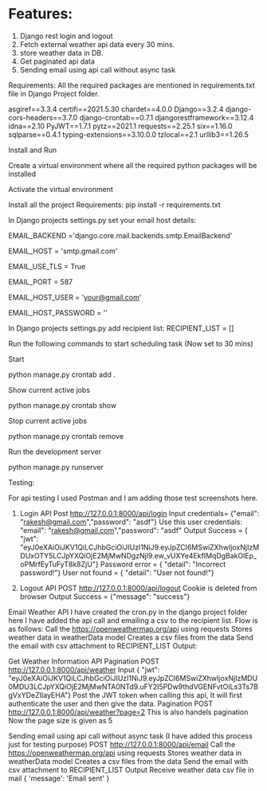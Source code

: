 # Features:
1. Django rest login and logout
2. Fetch external weather api data every 30 mins.
3. store weather data in DB.
4. Get paginated api data
5. Sending email using api call without async task

Requirements:
All the required packages are mentioned in requirements.txt file in Django Project folder.

asgiref==3.3.4
certifi==2021.5.30
chardet==4.0.0
Django==3.2.4
django-cors-headers==3.7.0
django-crontab==0.7.1
djangorestframework==3.12.4
idna==2.10
PyJWT==1.7.1
pytz==2021.1
requests==2.25.1
six==1.16.0
sqlparse==0.4.1
typing-extensions==3.10.0.0
tzlocal==2.1
urllib3==1.26.5

Install and Run

Create a virtual environment where all the required python packages will be installed

Activate the virtual environment

Install all the project Requirements:  pip install -r requirements.txt

In Django projects settings.py set your email host details:

EMAIL_BACKEND ='django.core.mail.backends.smtp.EmailBackend'

EMAIL_HOST = 'smtp.gmail.com'

EMAIL_USE_TLS = True

EMAIL_PORT = 587

EMAIL_HOST_USER = 'your@gmail.com'

EMAIL_HOST_PASSWORD = ''

In Django projects settings.py add recipient list:
RECIPIENT_LIST = []

Run the following commands to start scheduling task (Now set to 30 mins)

Start

python manage.py crontab add .

Show current active jobs

python manage.py crontab show

Stop current active jobs

python manage.py crontab remove

Run the development server

python manage.py runserver

Testing:

For api testing I used Postman and I am adding those test screenshots here.

1. Login API
Post http://127.0.0.1:8000/api/login
Input credentials= {"email": "rakesh@gmail.com","password": "asdf"} 
Use this user credentials: "email": "rakesh@gmail.com","password": "asdf"
Output 
Success = {    "jwt": "eyJ0eXAiOiJKV1QiLCJhbGciOiJIUzI1NiJ9.eyJpZCI6MSwiZXhwIjoxNjIzMDUxOTY5LCJpYXQiOjE2MjMwNDgzNjl9.ew_vUXYe4EkfIMqDgBakOlEp_oPMrfEyTuFyT8k8ZjU"}
Password error = {   "detail": "Incorrect password!"}
User not found = { "detail": "User not found!"}

2. Logout API
POST http://127.0.0.1:8000/api/logout
Cookie is deleted from browser
Output Success = {"message": "success"}

Email Weather API 
I have created the cron.py in the django project folder here I have added the api call and emailing a csv to the recipient list.
Flow is as follows:
Call the  https://openweathermap.org/api using requests
Stores weather data in weatherData model
Creates a csv files from the data
Send the email with csv attachment to RECIPIENT_LIST
Output:


Get Weather Information API Pagination
POST http://127.0.0.1:8000/api/weather
Input {   "jwt": "eyJ0eXAiOiJKV1QiLCJhbGciOiJIUzI1NiJ9.eyJpZCI6MSwiZXhwIjoxNjIzMDU0MDU3LCJpYXQiOjE2MjMwNTA0NTd9.uFY2I5PDw9thdVGENFvtOILs3Ts7BgVxYDeZIIayEHA"}
Post the JWT token when calling this api, It will first authenticate the user and then give the data.
Pagination
POST http://127.0.0.1:8000/api/weather?page=2
This is also handels pagination
Now the page size is given as 5








Sending email using api call without async task (I have added this process just for testing purpose)
POST http://127.0.0.1:8000/api/email 
Call the  https://openweathermap.org/api using requests
Stores weather data in weatherData model
Creates a csv files from the data
Send the email with csv attachment to RECIPIENT_LIST
Output 
Receive weather data csv file in mail
 { 'message': 'Email sent'   }



